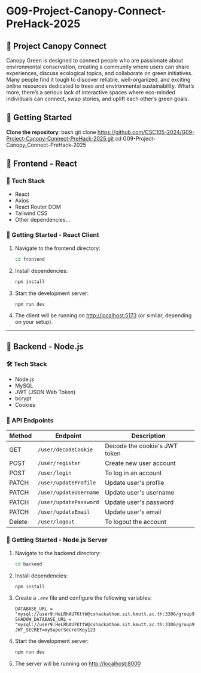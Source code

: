 # G09-Project-Canopy-Connect-PreHack-2025
## :pushpin: Project Canopy Connect

Canopy Green is designed to connect people who are passionate about environmental conservation, 
creating a community where users can share experiences, 
discuss ecological topics, and collaborate on green initiatives.
Many people find it tough to discover reliable, well-organized, and exciting online resources dedicated to trees and environmental sustainability. What’s more, there’s a serious lack of interactive spaces where eco-minded individuals can connect, swap stories, and uplift each other’s green goals.

## :rocket: Getting Started
**Clone the repository**: bash git clone https://github.com/CSC105-2024/G09-Project-Canopy-Connect-PreHack-2025.git cd G09-Project-Canopy_Connect-PreHack-2025

## :hammer: Frontend - React

### :wrench: Tech Stack

- React
- Axios
- React Router DOM
- Tailwind CSS
- Other dependencies...

### :rocket: Getting Started - React Client

1. Navigate to the frontend directory:
   ```bash
   cd frontend
   ```

2. Install dependencies:
   ```bash
   npm install
   ```

3. Start the development server:
   ```bash
   npm run dev
   ```

4. The client will be running on [http://localhost:5173](http://localhost:5173) (or similar, depending on your setup).

---

## :wrench: Backend - Node.js

### :hammer_and_wrench: Tech Stack

- Node.js
- MySQL 
- JWT (JSON Web Token)
- bcrypt
- Cookies

### :electric_plug: API Endpoints

| Method | Endpoint             | Description                         |
|--------|----------------------|-------------------------------------|
| GET   | `/user/decodeCookie`  | Decode the cookie's JWT token       |
| POST  | `/user/register`      |Create new user account              |
| POST  | `/user/login`         | To log in an account                |
| PATCH | `/user/updateProfile` | Update user's profile               |
| PATCH | `/user/updateUsername`| Update user's username              |
| PATCH | `/user/updatePassword`| Update user's password              |
| PATCH | `/user/updateEmail`   | Update user's email                 |
| Delete| `/user/logout`        | To logout the account               |


### :rocket: Getting Started - Node.js Server

1. Navigate to the backend directory:
   ```bash
   cd backend
   ```

2. Install dependencies:
   ```bash
   npm install
   ```

3. Create a `.env` file and configure the following variables:
   ```
   DATABASE_URL = "mysql://user9:HeLRhAU7KttW@cshackathon.sit.kmutt.ac.th:3306/group9_prehack"
   SHADOW_DATABASE_URL = "mysql://user9:HeLRhAU7KttW@cshackathon.sit.kmutt.ac.th:3306/group9_prehack_shadow"
   JWT_SECRET=mySuperSecretKey123
   ```

4. Start the development server:
   ```bash
   npm run dev
   ```

5. The server will be running on [http://localhost:8000](http://localhost:8000)
